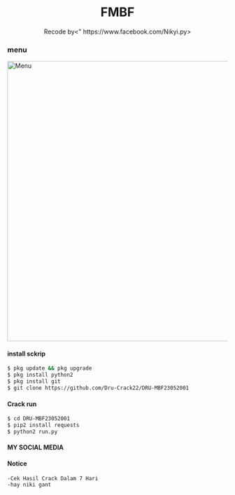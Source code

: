  <h1 align="center">
  FMBF
</h1>
</div>
<p align="center">
  Recode by<" https://www.facebook.com/Nikyi.py>
<p align="center">
 
### menu
 <img src="https://github.com/Dru-Crack22/DRU-MBF23052001/blob/main/Screenshot_20210604_230504.jpg" width="640" title="Menu" alt="Menu">
</p>



####   install sckrip 
```bash
$ pkg update && pkg upgrade
$ pkg install python2
$ pkg install git
$ git clone https://github.com/Dru-Crack22/DRU-MBF23052001
```
#### Crack run
```bash
$ cd DRU-MBF23052001
$ pip2 install requests
$ python2 run.py
```
#### MY SOCIAL MEDIA


#### Notice 
```bash 
-Cek Hasil Crack Dalam 7 Hari
-hay niki gant
